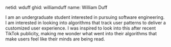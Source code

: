 netid: wduff
ghid: williamduff
name: William Duff

I am an undergraduate student interested in pursuing software engineering. I am interested in looking into algorithms that track user patterns to deliver a customized user experience. I was inspired to look into this after recent TikTok publicity, making me wonder what went into their algorithms that make users feel like their minds are being read.
